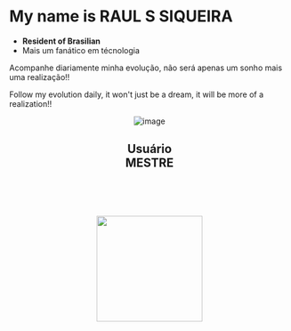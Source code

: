 
<h1><b>My name is RAUL S SIQUEIRA</b></h1>


<ul>
<li><b>Resident of Brasilian</b></li>
<li>Mais um fanático em técnologia</li>  
</ul>
<p>Acompanhe diariamente minha evolução, não será apenas um sonho mais uma realização!!</p>
<p>Follow my evolution daily, it won't just be a dream, it will be more of a realization!!</p>

<div align="center" >
  
![image](https://github.com/Siqueira93/Siqueira93/assets/92484620/eb473c6a-d343-4857-aff6-6367f2e8a89b)
</div>

<div align="center">


  <b><h2>Usuário<br> MESTRE</b></h2>
<br>
<br>
<br>
</div>
<div align="center">
<img align="center" height="190em" src="https://github-readme-stats.vercel.app/api?username=Siqueira93&show_icons=true&theme=react&include_all_commits=true&count_private=false"/&gt;
<img align="center" height="190em" src="https://github-readme-stats.vercel.app/api/top-langs/?username=Siqueira93&layout=compact&langs_count=7&theme=react"/&gt;  
</div>



